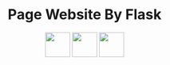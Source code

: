 <h1 align='center'>Page Website By Flask</h1>

<div align='center'>
    <img src='http://img.shields.io/badge/-Python-3776AB?style=flat-square&logo=python&logoColor=ffffff)' width=50px />
    <img src='https://img.shields.io/badge/-HTML5-%23E44D27?style=flat-square&logo=html5&logoColor=ffffff' width=50px/>
    <img src= 'https://img.shields.io/badge/-CSS3-%231572B6?style=flat-square&logo=css3' width=50px/>
</div>
